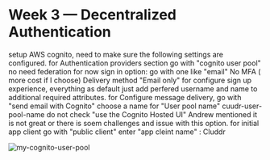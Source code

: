 # Week 3 — Decentralized Authentication

setup AWS cognito, need to make sure the following settings are configured.
for Authentication providers section go with "cognito user pool" no need federation for now
sign in option: go with one like "email" 
No MFA ( more cost if I choose)
Delivery method "Email only" 
for configure sign up experience, everything as default just add perfered username and name to additional required attributes.
for Configure message delivery, go with "send email with Cognito" 
choose a name for "User pool name" cuudr-user-pool-name
do not check "use the Cognito Hosted UI" Andrew mentioned it is not great or there is soem challenges and issue with this option.
for initial app client go with "public client" 
enter "app cleint name" : Cluddr 

![my-cognito-user-pool](https://user-images.githubusercontent.com/123549868/224494249-86f20a2b-0d76-48e4-af91-19b7809d315e.png)


